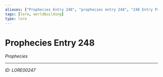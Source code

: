 ```yaml
---
aliases: ["Prophecies Entry 248", "prophecies entry 248", "248 Entry Prophecies"]
tags: [lore, worldbuilding]
type: lore
---
```


# Prophecies Entry 248

*Prophecies*

---
*ID: LORE00247*